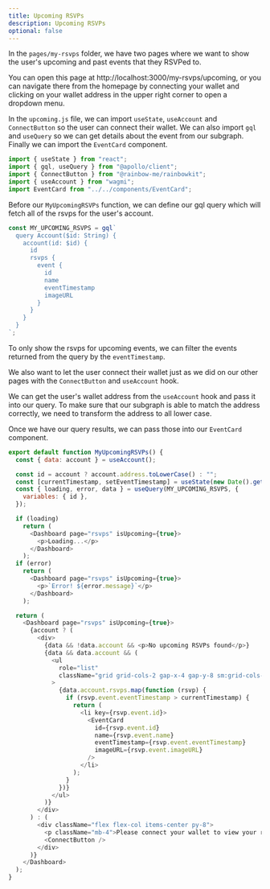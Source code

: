 ```yaml
---
title: Upcoming RSVPs
description: Upcoming RSVPs
optional: false
---
```


In the `pages/my-rsvps` folder, we have two pages where we want to show the user's upcoming and past events that they RSVPed to.

You can open this page at http://localhost:3000/my-rsvps/upcoming, or you can navigate there from the homepage by connecting your wallet and clicking on your wallet address in the upper right corner to open a dropdown menu.

In the `upcoming.js` file, we can import `useState`, `useAccount` and `ConnectButton` so the user can connect their wallet. We can also import `gql` and `useQuery` so we can get details about the event from our subgraph. Finally we can import the `EventCard` component.

```javascript
import { useState } from "react";
import { gql, useQuery } from "@apollo/client";
import { ConnectButton } from "@rainbow-me/rainbowkit";
import { useAccount } from "wagmi";
import EventCard from "../../components/EventCard";
```

Before our `MyUpcomingRSVPs` function, we can define our gql query which will fetch all of the rsvps for the user's account.

```javascript
const MY_UPCOMING_RSVPS = gql`
  query Account($id: String) {
    account(id: $id) {
      id
      rsvps {
        event {
          id
          name
          eventTimestamp
          imageURL
        }
      }
    }
  }
`;
```

To only show the rsvps for upcoming events, we can filter the events returned from the query by the `eventTimestamp`.

We also want to let the user connect their wallet just as we did on our other pages with the `ConnectButton` and `useAccount` hook.

We can get the user's wallet address from the `useAccount` hook and pass it into our query. To make sure that our subgraph is able to match the address correctly, we need to transform the address to all lower case.

Once we have our query results, we can pass those into our `EventCard` component.

```javascript
export default function MyUpcomingRSVPs() {
  const { data: account } = useAccount();

  const id = account ? account.address.toLowerCase() : "";
  const [currentTimestamp, setEventTimestamp] = useState(new Date().getTime());
  const { loading, error, data } = useQuery(MY_UPCOMING_RSVPS, {
    variables: { id },
  });

  if (loading)
    return (
      <Dashboard page="rsvps" isUpcoming={true}>
        <p>Loading...</p>
      </Dashboard>
    );
  if (error)
    return (
      <Dashboard page="rsvps" isUpcoming={true}>
        <p>`Error! ${error.message}`</p>
      </Dashboard>
    );

  return (
    <Dashboard page="rsvps" isUpcoming={true}>
      {account ? (
        <div>
          {data && !data.account && <p>No upcoming RSVPs found</p>}
          {data && data.account && (
            <ul
              role="list"
              className="grid grid-cols-2 gap-x-4 gap-y-8 sm:grid-cols-3 sm:gap-x-6 lg:grid-cols-4 xl:gap-x-8"
            >
              {data.account.rsvps.map(function (rsvp) {
                if (rsvp.event.eventTimestamp > currentTimestamp) {
                  return (
                    <li key={rsvp.event.id}>
                      <EventCard
                        id={rsvp.event.id}
                        name={rsvp.event.name}
                        eventTimestamp={rsvp.event.eventTimestamp}
                        imageURL={rsvp.event.imageURL}
                      />
                    </li>
                  );
                }
              })}
            </ul>
          )}
        </div>
      ) : (
        <div className="flex flex-col items-center py-8">
          <p className="mb-4">Please connect your wallet to view your rsvps</p>
          <ConnectButton />
        </div>
      )}
    </Dashboard>
  );
}
```
